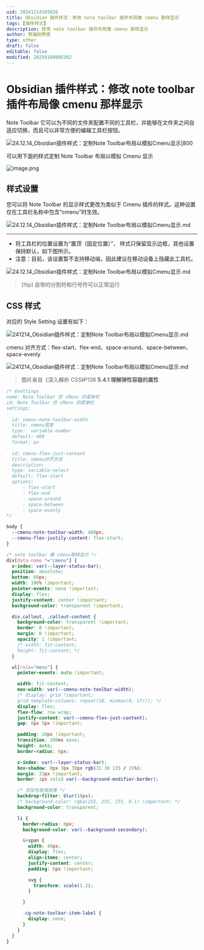 ```yaml
---
uid: 20241214165026
title: Obsidian 插件样式：修改 note toolbar 插件布局像 cmenu 那样显示
tags: [插件样式]
description: 修改 note toolbar 插件布局像 cmenu 那样显示
author: 熊猫别熬夜
type: other
draft: false
editable: false
modified: 20250108095302
---
```


# Obsidian 插件样式：修改 note toolbar 插件布局像 cmenu 那样显示

Note Toolbar 它可以为不同的文件夹配置不同的工具栏，并能够在文件夹之间自适应切换，而且可以非常方便的编辑工具栏按钮。

![24.12.14_Obsidian插件样式：定制Note Toolbar布局以模拟Cmenu显示|800](https://cdn.pkmer.cn/images/202412141716376.png!pkmer)

可以用下面的样式定制 Note Toolbar 布局以模拟 Cmenu 显示

![image.png](https://cdn.pkmer.cn/images/202412181431856.png!pkmer)

## 样式设置

您可以将 Note Toolbar 的显示样式更改为类似于 Cmenu 插件的样式。这种设置仅在工具栏名称中包含“cmenu”时生效。

![24.12.14_Obsidian插件样式：定制Note Toolbar布局以模拟Cmenu显示.md](https://cdn.pkmer.cn/images/202412141716382.png!pkmer)

---

- 将工具栏的位置设置为“置顶（固定位置）”， 样式只保留显示边框，其他设置保持默认，如下图所示。
- 注意：目前，该设置暂不支持移动端，因此建议在移动设备上隐藏此工具栏。

![24.12.14_Obsidian插件样式：定制Note Toolbar布局以模拟Cmenu显示.md](https://cdn.pkmer.cn/images/202412141716747.png!pkmer)

> [!tip] 自带的分割符和行号符可以正常运行

## CSS 样式

对应的 Style Setting 设置有如下：

![241214_Obsidian插件样式：定制Note Toolbar布局以模拟Cmenu显示.md](https://cdn.pkmer.cn/images/202501061918322.png!pkmer)

cmenu 对齐方式：flex-start、flex-end、space-around、space-between、space-evenly

![241214_Obsidian插件样式：定制Note Toolbar布局以模拟Cmenu显示.md](https://cdn.pkmer.cn/images/202501061918908.png!pkmer)

> 图片来自《深入解析 CSS》P138 **5.4.1 理解弹性容器的属性**

```css
/* @settings
name: Note Toolbar 仿 cMenu 的菜单栏
id: Note Toolbar 仿 cMenu 的菜单栏
settings:
-
  id: cmenu-note-toolbar-width
  title: cmenu宽度
  type:  variable-number
  default: 460
  format: px
- 
  id: cmenu-flex-just-content
  title: cmenu对齐方式
  description: 
  type: variable-select
  default: flex-start
  options:
      - flex-start
      - flex-end
      - space-around
      - space-between
      - space-evenly
*/

body {
  --cmenu-note-toolbar-width: 460px;
  --cmenu-flex-justily-content: flex-start;
}

/* note toolbar 像 cmenu那样显示 */
div[data-name *="cmenu"] {
  z-index: var(--layer-status-bar);
  position: absolute;
  bottom: 60px;
  width: 100% !important;
  pointer-events: none !important;
  display: flex;
  justify-content: center !important;
  background-color: transparent !important;

  div.callout, .callout-content {
    background-color: transparent !important;
    border: 0 !important;
    margin: 0 !important;
    opacity: 1 !important;
    /* width: fit-content;
    height: fit-content; */
  }

  ul[role="menu"] {
    pointer-events: auto !important;

    width: fit-content;
    max-width: var(--cmenu-note-toolbar-width);
    /* display: grid !important;
    grid-template-columns: repeat(10, minmax(0, 1fr)); */
    display: flex;
    flex-flow: row wrap;
    justify-content: var(--cmenu-flex-just-content);
    gap: 8px 5px !important;

    padding: 10px !important;
    transition: 200ms ease;
    height: auto;
    border-radius: 6px;

    z-index: var(--layer-status-bar);
    box-shadow: 0px 3px 30px rgb(31 38 135 / 15%);
    margin: 33px !important;
    border: 1px solid var(--background-modifier-border);

    /* 添加毛玻璃效果 */
    backdrop-filter: blur(10px);
    /* background-color: rgba(255, 255, 255, 0.1) !important; */
    background-color: transparent;

    li {
      border-radius: 6px;
      background-color: var(--background-secondary);

      &>span {
        width: 40px;
        display: flex;
        align-items: center;
        justify-content: center;
        padding: 6px !important;

        svg {
          transform: scale(1.2);
        }

      }

      .cg-note-toolbar-item-label {
        display: none;
      }
    }
  }
}
```